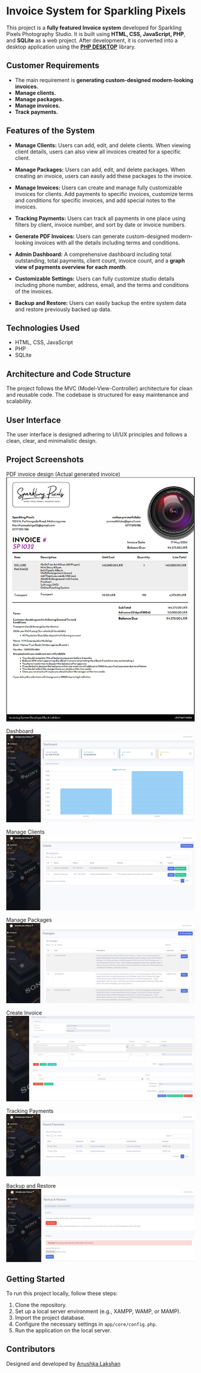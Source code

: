 
# Invoice System for Sparkling Pixels

This project is a **fully featured Invoice system** developed for Sparkling Pixels Photography Studio. It is built using **HTML, CSS, JavaScript, PHP**, and **SQLite** as a web project. After development, it is converted into a desktop application using the [**PHP DESKTOP**](https://github.com/cztomczak/phpdesktop) library.

## Customer Requirements

- The main requirement is **generating custom-designed modern-looking invoices.**
- **Manage clients.**
- **Manage packages.**
- **Manage invoices.**
- **Track payments.**

## Features of the System

- **Manage Clients:** 
  Users can add, edit, and delete clients. When viewing client details, users can also view all invoices created for a specific client.

- **Manage Packages:** 
  Users can add, edit, and delete packages. When creating an invoice, users can easily add these packages to the invoice.

- **Manage Invoices:** 
  Users can create and manage fully customizable invoices for clients. Add payments to specific invoices, customize terms and conditions for specific invoices, and add special notes to the invoices.

- **Tracking Payments:** 
  Users can track all payments in one place using filters by client, invoice number, and sort by date or invoice numbers.

- **Generate PDF Invoices:** 
  Users can generate custom-designed modern-looking invoices with all the details including terms and conditions.

- **Admin Dashboard:** 
  A comprehensive dashboard including total outstanding, total payments, client count, invoice count, and a **graph view of payments overview for each month**.

- **Customizable Settings:** 
  Users can fully customize studio details including phone number, address, email, and the terms and conditions of the invoices.

- **Backup and Restore:** 
  Users can easily backup the entire system data and restore previously backed up data.

## Technologies Used

- HTML, CSS, JavaScript
- PHP
- SQLite

## Architecture and Code Structure

The project follows the MVC (Model-View-Controller) architecture for clean and reusable code. The codebase is structured for easy maintenance and scalability.

## User Interface

The user interface is designed adhering to UI/UX principles and follows a clean, clear, and minimalistic design.

## Project Screenshots

PDF invoice design (Actual generated invoice)
![Invoice](readme_imgs/0.JPG)

Dashboard
![Dashboard](readme_imgs/1.JPG)

Manage Clients
![Manage Clients](readme_imgs/2.JPG)

Manage Packages
![Manage Packages](readme_imgs/3.JPG)

Create Invoice
![Create Invoice](readme_imgs/4.JPG)

Tracking Payments
![Tracking Payments](readme_imgs/5.JPG)

Backup and Restore
![Backup and Restore](readme_imgs/6.JPG)

## Getting Started

To run this project locally, follow these steps:

1. Clone the repository.
2. Set up a local server environment (e.g., XAMPP, WAMP, or MAMP).
3. Import the project database.
4. Configure the necessary settings in `app/core/config.php`.
5. Run the application on the local server.

## Contributors

Designed and developed by [Anushka Lakshan](https://github.com/Anushka-Lakshan)
